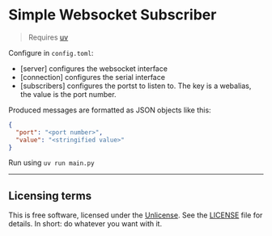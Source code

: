 # Simple Websocket Subscriber

> Requires [uv](https://docs.astral.sh/uv/)

Configure in `config.toml`:

- \[server] configures the websocket interface
- \[connection] configures the serial interface
- \[subscribers] configures the portst to listen to. The key is a webalias, the value is the port number.

Produced messages are formatted as JSON objects like this:
```JSON
{
  "port": "<port number>",
  "value": "<stringified value>"
}
```

Run using `uv run main.py`

- - -

## Licensing terms
This is free software, licensed under the [Unlicense](https://unlicense.org/). See the [LICENSE](LICENSE) file for details. In short: do whatever you want with it.
